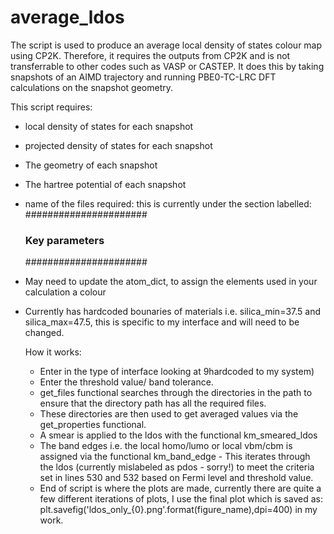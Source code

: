 # average_ldos
The script is used to produce an average local density of states colour map using CP2K. Therefore, it requires the outputs from CP2K and is not transferrable to other codes such as VASP or CASTEP. It does this by taking snapshots of an AIMD trajectory and running PBE0-TC-LRC DFT calculations on the snapshot geometry.

This script requires:
- local density of states for each snapshot
- projected density of states for each snapshot
- The geometry of each snapshot
- The hartree potential of each snapshot
- name of the files required: this is currently under the section labelled:
  ######################
  ### Key parameters ###
  ######################
- May need to update the atom_dict, to assign the elements used in your calculation a colour
- Currently has hardcoded bounaries of materials i.e. silica_min=37.5 and silica_max=47.5, this is specific to my interface and will need to be changed.

  How it works:
  - Enter in the type of interface looking at 9hardcoded to my system)
  - Enter the threshold value/ band tolerance. 
  - get_files functional searches through the directories in the path to ensure that the directory path has all the required files.
  - These directories are then used to get averaged values via the get_properties functional.
  - A smear is applied to the ldos with the functional km_smeared_ldos
  - The band edges i.e. the local homo/lumo or local vbm/cbm is assigned via the functional km_band_edge - This iterates through the ldos (currently mislabeled as pdos - sorry!) to meet the criteria set in lines 530 and 532 based on Fermi level and threshold value.
  - End of script is where the plots are made, currently there are quite a few different iterations of plots, I use the final plot which is saved as: plt.savefig('ldos_only_{0}.png'.format(figure_name),dpi=400) in my work.

